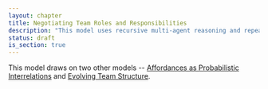```yaml
---
layout: chapter
title: Negotiating Team Roles and Responsibilities
description: "This model uses recursive multi-agent reasoning and repeated social interaction, where agents reason about each other, their collective performance, and the structure of a somewhat non-cooperative game with incomplete and imperfect information."
status: draft
is_section: true
---
```


This model draws on two other models -- [Affordances as Probabilistic Interrelations](1_affordances.html) and [Evolving Team Structure](2-team_structure.html).



